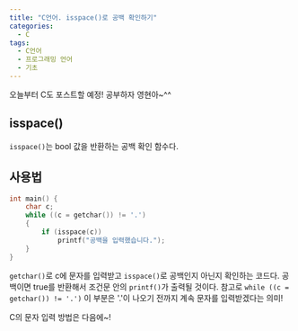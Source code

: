 ```yaml
---
title: "C언어. isspace()로 공백 확인하기"
categories:
  - C
tags:
  - C언어
  - 프로그래밍 언어
  - 기초
---
```


오늘부터 C도 포스트할 예정! 공부하자 영현아~^^

## isspace()

`isspace()`는 bool 값을 반환하는 공백 확인 함수다. 

## 사용법

```c
int main() {
	char c;
	while ((c = getchar()) != '.')
	{
		if (isspace(c))
			printf("공백을 입력했습니다.");
	}
}
```

`getchar()`로 c에 문자를 입력받고 `isspace()`로 공백인지 아닌지 확인하는 코드다. 공백이면 true를 반환해서 조건문 안의 `printf()`가 출력될 것이다. 참고로 `while ((c = getchar()) != '.')` 이 부분은 '.'이 나오기 전까지 계속 문자를 입력받겠다는 의미!

C의 문자 입력 방법은 다음에~!